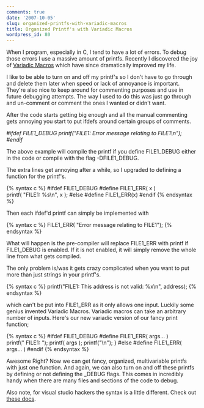 ```yaml
---
comments: true
date: '2007-10-05'
slug: organized-printfs-with-variadic-macros
title: Organized Printf's with Variadic Macros
wordpress_id: 80
---
```


When I program, especially in C, I tend to have a lot of errors.  To debug those errors I use a massive amount of printfs.  Recently I discovered the joy of [Variadic Macros](http://gcc.gnu.org/onlinedocs/cpp/Variadic-Macros.html) which have since dramatically improved my life.

I like to be able to turn on and off my printf's so I don't have to go through and delete them later when speed or lack of annoyance is important.  They're also nice to keep around for commenting purposes and use in future debugging attempts.  The way I used to do this was just go through and un-comment or comment the ones I wanted or didn't want.

After the code starts getting big enough and all the manual commenting gets annoying you start to put ifdefs around certain groups of comments.

_#ifdef FILE1_DEBUG
printf("FILE1: Error message relating to FILE1\n");
#endif_

The above example will compile the printf if you define FILE1_DEBUG either in the code or compile with the flag -DFILE1_DEBUG.

The extra lines get annoying after a while, so I upgraded to defining a function for the printf's.

{% syntax c %}
#ifdef FILE1_DEBUG
#define FILE1_ERR( x ) \
printf( "FILE1: %s\n", x );
#else
#define FILE1_ERR(x)
#endif
{% endsyntax %}

Then each ifdef'd printf can simply be implemented with

{% syntax c %}
FILE1_ERR( "Error message relating to FILE1");
{% endsyntax %}

What will happen is the pre-compiler will replace FILE1_ERR with printf if FILE1_DEBUG is enabled.  If it is not enabled, it will simply remove the whole line from what gets compiled.

The only problem is/was it gets crazy complicated when you want to put more than just strings in your printf's.

{% syntax c %}
printf("FILE1: This address is not valid: %x\n", address);
{% endsyntax %}


which can't be put into FILE1_ERR as it only allows one input.  Luckily some genius invented Variadic Macros.  Variadic macros can take an arbitrary number of inputs.  Here's our new variadic version of our fancy print function;

{% syntax c %}
#ifdef FILE1_DEBUG
#define FILE1_ERR( args... ) \
printf("   FILE1:  "); printf( args ); printf("\n"); }
#else
#define FILE1_ERR( args... )
#endif
{% endsyntax %}

Awesome Right?  Now we can get fancy, organized, multivariable printfs with just one function.  And again, we can also turn on and off these printfs by defining or not defining the _DEBUG flags.  This comes in incredibly handy when there are many files and sections of the code to debug.

Also note, for visual studio hackers the syntax is a little different.  Check out [these docs](http://msdn2.microsoft.com/en-us/library/ms177415(VS.80).aspx).




